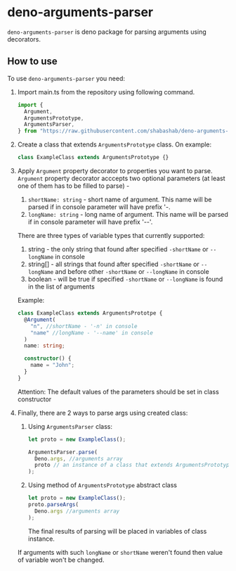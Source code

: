 # deno-arguments-parser

`deno-arguments-parser` is deno package for parsing arguments using decorators.

## How to use

To use `deno-arguments-parser` you need:

1. Import main.ts from the repository using following command.

   ```ts
   import {
     Argument,
     ArgumentsPrototype,
     ArgumentsParser,
   } from "https://raw.githubusercontent.com/shabashab/deno-arguments-parser/master/main.ts";
   ```

2. Create a class that extends `ArgumentsPrototype` class. On example:

   ```ts
   class ExampleClass extends ArgumentsPrototype {}
   ```

3. Apply `Argument` property decorator to properties you want to parse. `Argument` property decorator acccepts two optional parameters (at least one of them has to be filled to parse) -

   1. `shortName: string` - short name of argument. This name will be parsed if in console parameter will have prefix '-.
   2. `longName: string` - long name of argument. This name will be parsed if in console parameter will have prefix '--'.

   There are three types of variable types that currently supported:

   1. string - the only string that found after specified `-shortName` or `--longName` in console
   2. string[] - all strings that found after specified `-shortName` or `--longName` and before other `-shortName` or `--longName` in console
   3. boolean - will be true if specified `-shortName` or `--longName` is found in the list of arguments

   Example:

   ```ts
   class ExampleClass extends ArgumentsPrototpe {
     @Argument(
       "n", //shortName - '-n' in console
       "name" //longName - '--name' in console
     )
     name: string;

     constructor() {
       name = "John";
     }
   }
   ```

   Attention: The default values of the parameters should be set in class constructor

4. Finally, there are 2 ways to parse args using created class:

   1. Using `ArgumentsParser` class:

      ```ts
      let proto = new ExampleClass();

      ArgumentsParser.parse(
        Deno.args, //arguments array
        proto // an instance of a class that extends ArgumentsPrototype abstract class
      );
      ```

   2. Using method of `ArgumentsPrototype` abstract class
      ```ts
      let proto = new ExampleClass();
      proto.parseArgs(
        Deno.args //arguments array
      );
      ```
      The final results of parsing will be placed in variables of class instance.

   If arguments with such `longName` or `shortName` weren't found then value of variable won't be changed.
